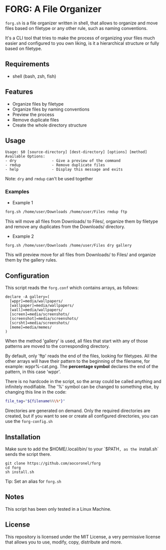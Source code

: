 # FORG: A File Organizer

`forg.sh` is a file organizer written in shell, that allows to organize and move files based on filetype or any other rule, such as naming conventions.

It's a CLI tool that tries to make the process of organizing your files much easier and configured to you own liking, is it a hierarchical structure or fully based on filetype.

## Requirements

- shell (bash, zsh, fish)

## Features

- Organize files by filetype
- Organize files by naming conventions
- Preview the process
- Remove duplicate files
- Create the whole directory structure

## Usage

```
Usage: $0 [source-directory] [dest-directory] [options] [method]
Available Options:
- dry                - Give a preview of the command
- rmdup              - Remove duplicate files
- help               - Display this message and exits
```

Note: `dry` and `rmdup` can't be used together

### Examples

- Example 1

```bash
forg.sh /home/user/Downloads /home/user/Files rmdup ftp
```

This will move all files from Downloads/ to Files/, organize them by filetype and remove any duplicates from the Downloads/ directory.

- Example 2

```bash
forg.sh /home/user/Downloads /home/user/Files dry gallery
```

This will preview move for all files from Downloads/ to Files/ and organize them by the gallery rules.

## Configuration

This script reads the `forg.conf` which contains arrays, as follows:

```shell
declare -A gallery=(
  [wppr]=media/wallpapers/
  [wallpaper]=media/wallpapers/
  [wall]=media/wallpapers/
  [screen]=media/screenshots/
  [screenshot]=media/screenshots/
  [scrsht]=media/screenshots/
  [meme]=media/memes/
)
```

When the method 'gallery' is used, all files that start with any of those patterns are moved to the corresponding directory.

By default, only 'ftp' reads the end of the files, looking for filetypes. All the other arrays will have their pattern to the beginning of the filename, for example: wppr%-cat.png. The **percentage symbol** declares the end of the pattern, in this case 'wppr'.

There is no hardcode in the script, so the array could be called anything and infinitely modifiable. The '%' symbol can be changed to something else, by changing this line in the code:

```bash
file_tag="${filename%%\%*}"
```

Directories are generated on demand. Only the required directories are created, but if you want to see or create all configured directories, you can use the `forg-config.sh`

## Installation

Make sure to add the $HOME/.local/bin/ to your `$PATH`, as the `install.sh` sends the script there.

```
git clone https://github.com/aocoronel/forg
cd forg
sh install.sh
```

Tip: Set an alias for `forg.sh`

## Notes

This script has been only tested in a Linux Machine.

## License

This repository is licensed under the MIT License, a very permissive license that allows you to use, modify, copy, distribute and more.
